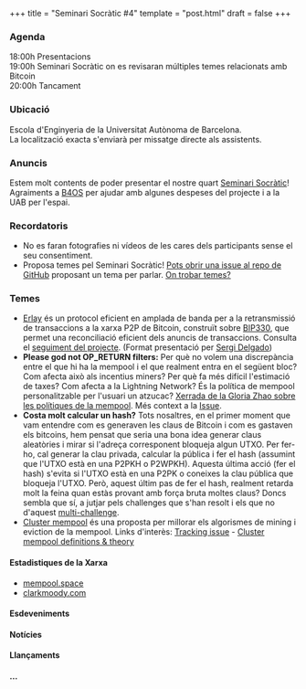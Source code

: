 +++
title = "Seminari Socràtic #4"
template = "post.html"
draft = false
+++

### Agenda
18:00h Presentacions\
19:00h Seminari Socràtic on es revisaran múltiples temes relacionats amb Bitcoin\
20:00h Tancament

### Ubicació
Escola d'Enginyeria de la Universitat Autònoma de Barcelona.\
La localització exacta s'enviarà per missatge directe als assistents.

### Anuncis
Estem molt contents de poder presentar el nostre quart [Seminari Socràtic](/about)!\
Agraiments a [B4OS](https://www.libreriadesatoshi.com/b4os) per ajudar amb algunes despeses del projecte i a la UAB per l'espai.

### Recordatoris
- No es faran fotografies ni vídeos de les cares dels participants sense el seu consentiment.
- Proposa temes pel Seminari Socràtic! [Pots obrir una issue al repo de GitHub](https://github.com/Bit-Devs-Barcelona/bit-devs-barcelona.github.io/issues) proposant un tema per parlar. [On trobar temes?](/about/find-topics/)

### Temes

- [Erlay](https://arxiv.org/pdf/1905.10518) és un protocol eficient en amplada de banda per a la retransmissió de transaccions a la xarxa P2P de Bitcoin, construït sobre [BIP330](https://github.com/bitcoin/bips/blob/master/bip-0330.mediawiki), que permet una reconciliació eficient dels anuncis de transaccions. Consulta el [seguiment del projecte](https://github.com/bitcoin/bitcoin/issues/30249). (Format presentació per [Sergi Delgado](https://srgi.me/))
- **Please god not OP_RETURN filters:** Per què no volem una discrepància entre el que hi ha la mempool i el que realment entra en el següent bloc? Com afecta això als incentius miners? Per què fa més difícil l'estimació de taxes? Com afecta a la Lightning Network? És la política de mempool personalitzable per l'usuari un atzucac? [Xerrada de la Gloria Zhao sobre les polítiques de la mempool](https://vimeo.com/704956163). Més context a la [Issue](https://github.com/Bit-Devs-Barcelona/bit-devs-barcelona.github.io/issues/13).
- **Costa molt calcular un hash?** Tots nosaltres, en el primer moment que vam entendre com es generaven les claus de Bitcoin i com es gastaven els bitcoins, hem pensat que seria una bona idea generar claus aleatòries i mirar si l'adreça corresponent bloqueja algun UTXO. Per fer-ho, cal generar la clau privada, calcular la pública i fer el hash (assumint que l'UTXO està en una P2PKH o P2WPKH). Aquesta última acció (fer el hash) s'evita si l'UTXO està en una P2PK o coneixes la clau pública que bloqueja l'UTXO. Però, aquest últim pas de fer el hash, realment retarda molt la feina quan estàs provant amb força bruta moltes claus? Doncs sembla que sí, a jutjar pels challenges que s'han resolt i els que no d'aquest [multi-challenge](https://privatekeys.pw/puzzles/bitcoin-puzzle-tx).
- [Cluster mempool](https://bitcoinops.org/en/topics/cluster-mempool/) és una proposta per millorar els algorismes de mining i eviction de la mempool. Links d'interès: [Tracking issue](https://github.com/bitcoin/bitcoin/issues/30289) - [Cluster mempool definitions & theory](https://delvingbitcoin.org/t/cluster-mempool-definitions-theory/202)


#### Estadistiques de la Xarxa
- [mempool.space](https://mempool.space/)
- [clarkmoody.com](https://bitcoin.clarkmoody.com/dashboard/)

#### Esdeveniments

#### Notícies

#### Llançaments

#### ...
